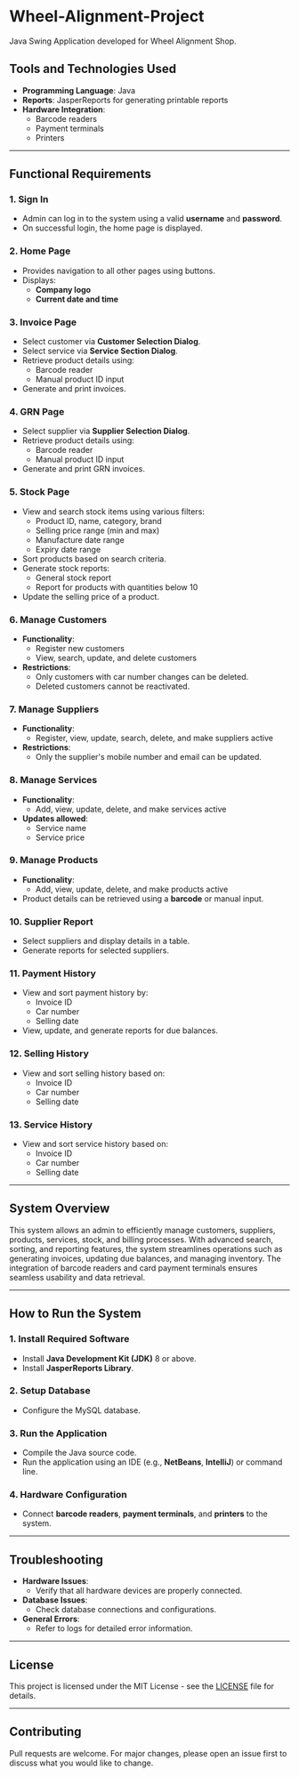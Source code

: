 # Wheel-Alignment-Project
Java Swing Application developed for Wheel Alignment Shop.

## Tools and Technologies Used
- **Programming Language**: Java
- **Reports**: JasperReports for generating printable reports
- **Hardware Integration**:
  - Barcode readers
  - Payment terminals
  - Printers

---

## Functional Requirements

### 1. Sign In
- Admin can log in to the system using a valid **username** and **password**.
- On successful login, the home page is displayed.

### 2. Home Page
- Provides navigation to all other pages using buttons.
- Displays:
  - **Company logo**
  - **Current date and time**

### 3. Invoice Page
- Select customer via **Customer Selection Dialog**.
- Select service via **Service Section Dialog**.
- Retrieve product details using:
  - Barcode reader
  - Manual product ID input
- Generate and print invoices.

### 4. GRN Page
- Select supplier via **Supplier Selection Dialog**.
- Retrieve product details using:
  - Barcode reader
  - Manual product ID input
- Generate and print GRN invoices.

### 5. Stock Page
- View and search stock items using various filters:
  - Product ID, name, category, brand
  - Selling price range (min and max)
  - Manufacture date range
  - Expiry date range
- Sort products based on search criteria.
- Generate stock reports:
  - General stock report
  - Report for products with quantities below 10
- Update the selling price of a product.

### 6. Manage Customers
- **Functionality**:
  - Register new customers
  - View, search, update, and delete customers
- **Restrictions**:
  - Only customers with car number changes can be deleted.
  - Deleted customers cannot be reactivated.

### 7. Manage Suppliers
- **Functionality**:
  - Register, view, update, search, delete, and make suppliers active
- **Restrictions**:
  - Only the supplier's mobile number and email can be updated.

### 8. Manage Services
- **Functionality**:
  - Add, view, update, delete, and make services active
- **Updates allowed**:
  - Service name
  - Service price

### 9. Manage Products
- **Functionality**:
  - Add, view, update, delete, and make products active
- Product details can be retrieved using a **barcode** or manual input.

### 10. Supplier Report
- Select suppliers and display details in a table.
- Generate reports for selected suppliers.

### 11. Payment History
- View and sort payment history by:
  - Invoice ID
  - Car number
  - Selling date
- View, update, and generate reports for due balances.

### 12. Selling History
- View and sort selling history based on:
  - Invoice ID
  - Car number
  - Selling date

### 13. Service History
- View and sort service history based on:
  - Invoice ID
  - Car number
  - Selling date

---

## System Overview
This system allows an admin to efficiently manage customers, suppliers, products, services, stock, and billing processes. With advanced search, sorting, and reporting features, the system streamlines operations such as generating invoices, updating due balances, and managing inventory. The integration of barcode readers and card payment terminals ensures seamless usability and data retrieval.

---

## How to Run the System

### 1. Install Required Software
- Install **Java Development Kit (JDK)** 8 or above.
- Install **JasperReports Library**.

### 2. Setup Database
- Configure the MySQL database.

### 3. Run the Application
- Compile the Java source code.
- Run the application using an IDE (e.g., **NetBeans**, **IntelliJ**) or command line.

### 4. Hardware Configuration
- Connect **barcode readers**, **payment terminals**, and **printers** to the system.

---

## Troubleshooting
- **Hardware Issues**:
  - Verify that all hardware devices are properly connected.
- **Database Issues**:
  - Check database connections and configurations.
- **General Errors**:
  - Refer to logs for detailed error information.

---

## License
This project is licensed under the MIT License - see the [LICENSE](LICENSE) file for details.

---

## Contributing
Pull requests are welcome. For major changes, please open an issue first to discuss what you would like to change.
